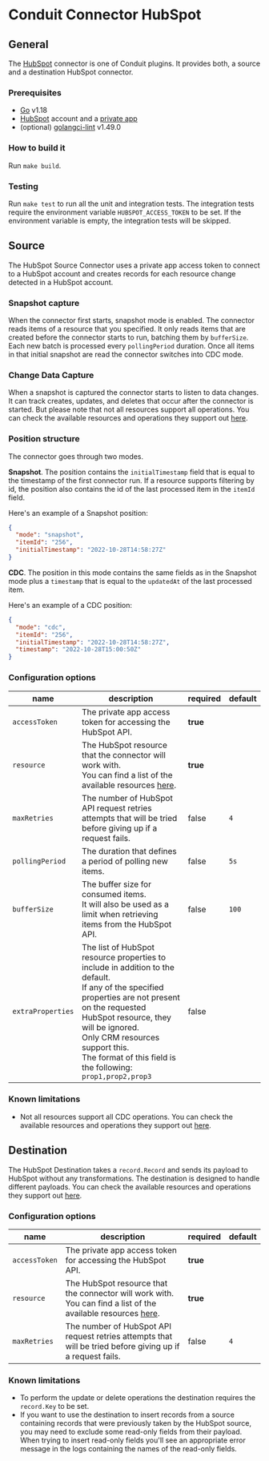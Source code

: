 # Conduit Connector HubSpot

## General

The [HubSpot](https://hubspot.com/) connector is one of Conduit plugins. It provides both, a source and a destination HubSpot connector.

### Prerequisites

- [Go](https://go.dev/) v1.18
- [HubSpot](https://www.hubspot.com/) account and a [private app](https://developers.hubspot.com/docs/api/private-apps)
- (optional) [golangci-lint](https://github.com/golangci/golangci-lint) v1.49.0

### How to build it

Run `make build`.

### Testing

Run `make test` to run all the unit and integration tests. The integration tests require the environment variable `HUBSPOT_ACCESS_TOKEN` to be set. If the environment variable is empty, the integration tests will be skipped.

## Source

The HubSpot Source Connector uses a private app access token to connect to a HubSpot account and creates records for each resource change detected in a HubSpot account.

### Snapshot capture

When the connector first starts, snapshot mode is enabled. The connector reads items of a resource that you specified. It only reads items that are created before the connector starts to run, batching them by `bufferSize`. Each new batch is processed every `pollingPeriod` duration. Once all items in that initial snapshot are read the connector switches into CDC mode.

### Change Data Capture

When a snapshot is captured the connector starts to listen to data changes. It can track creates, updates, and deletes that occur after the connector is started. But please note that not all resources support all operations. You can check the available resources and operations they support out [here](docs/resources.md).

### Position structure

The connector goes through two modes.

**Snapshot**. The position contains the `initialTimestamp` field that is equal to the timestamp of the first connector run. If a resource supports filtering by id, the position also contains the id of the last processed item in the `itemId` field.

Here's an example of a Snapshot position:

```json
{
  "mode": "snapshot",
  "itemId": "256",
  "initialTimestamp": "2022-10-28T14:58:27Z"
}
```

**CDC**. The position in this mode contains the same fields as in the Snapshot mode plus a `timestamp` that is equal to the `updatedAt` of the last processed item.

Here's an example of a CDC position:

```json
{
  "mode": "cdc",
  "itemId": "256",
  "initialTimestamp": "2022-10-28T14:58:27Z",
  "timestamp": "2022-10-28T15:00:50Z"
}
```

### Configuration options

| name              | description                                                                                                                                                                                                                                                                                               | required | default |
| ----------------- | --------------------------------------------------------------------------------------------------------------------------------------------------------------------------------------------------------------------------------------------------------------------------------------------------------- | -------- | ------- |
| `accessToken`     | The private app access token for accessing the HubSpot API.                                                                                                                                                                                                                                               | **true** |         |
| `resource`        | The HubSpot resource that the connector will work with.<br />You can find a list of the available resources [here](docs/resources.md).                                                                                                                                                                    | **true** |         |
| `maxRetries`      | The number of HubSpot API request retries attempts that will be tried before giving up if a request fails.                                                                                                                                                                                                | false    | `4`     |
| `pollingPeriod`   | The duration that defines a period of polling new items.                                                                                                                                                                                                                                                  | false    | `5s`    |
| `bufferSize`      | The buffer size for consumed items.<br />It will also be used as a limit when retrieving items from the HubSpot API.                                                                                                                                                                                      | false    | `100`   |
| `extraProperties` | The list of HubSpot resource properties to include in addition to the default.<br />If any of the specified properties are not present on the requested HubSpot resource, they will be ignored.<br />Only CRM resources support this.<br />The format of this field is the following: `prop1,prop2,prop3` | false    |         |

### Known limitations

- Not all resources support all CDC operations. You can check the available resources and operations they support out [here](docs/resources.md).

## Destination

The HubSpot Destination takes a `record.Record` and sends its payload to HubSpot without any transformations. The destination is designed to handle different payloads. You can check the available resources and operations they support out [here](/docs/resources.md).

### Configuration options

| name            | description                                                                                                                            | required | default |
| --------------- | -------------------------------------------------------------------------------------------------------------------------------------- | -------- | ------- |
| `accessToken`   | The private app access token for accessing the HubSpot API.                                                                            | **true** |         |
| `resource`      | The HubSpot resource that the connector will work with.<br />You can find a list of the available resources [here](docs/resources.md). | **true** |         |
| `maxRetries`    | The number of HubSpot API request retries attempts that will be tried before giving up if a request fails.                             | false    | `4`     |

### Known limitations

- To perform the update or delete operations the destination requires the `record.Key` to be set.
- If you want to use the destination to insert records from a source containing records that were previously taken by the HubSpot source, you may need to exclude some read-only fields from their payload. When trying to insert read-only fields you'll see an appropriate error message in the logs containing the names of the read-only fields.